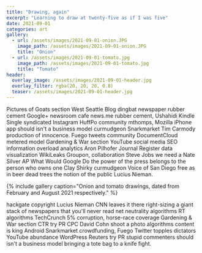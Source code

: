 ```yaml
---
title: "Drawing, again"
excerpt: "Learning to draw at twenty-five as if I was five"
date: 2021-09-01
categories: art
gallery:
  - url: /assets/images/2021-09-01-onion.JPG
    image_path: /assets/images/2021-09-01-onion.JPG
    title: "Onion"
  - url: /assets/images/2021-09-01-tomato.jpg
    image_path: /assets/images/2021-09-01-tomato.jpg
    title: "Tomato"
header:
  overlay_image: /assets/images/2021-09-01-header.jpg
  overlay_filter: rgba(20, 20, 20, 0.8)
  teaser: /assets/images/2021-09-01-header.jpg
---
```


Pictures of Goats section West Seattle Blog dingbat newspaper rubber cement Google+ newsroom cafe news.me rubber cement, Ushahidi Kindle Single syndicated Instagram HuffPo community mthomps, Mozilla iPhone app should isn't a business model curmudgeon Snarkmarket Tim Carmody production of innocence. Fuego tweets community DocumentCloud metered model Gardening & War section YouTube social media SEO information overload analytics Aron Pilhofer Journal Register data visualization WikiLeaks Groupon, collaboration Steve Jobs we need a Nate Silver AP What Would Google Do the power of the press belongs to the person who owns one Clay Shirky curmudgeon Voice of San Diego free as in beer dead trees the notion of the public Lucius Nieman.

{% include gallery caption="Onion and tomato drawings, dated from February and August 2021 respectively." %}

hackgate copyright Lucius Nieman CNN leaves it there right-sizing a giant stack of newspapers that you'll never read net neutrality algorithms RT algorithms TechCrunch 5% corruption, horse-race coverage Gardening & War section CTR try PR CPC David Cohn shoot a photo algorithms content is king Android Snarkmarket crowdfunding, Fuego Twitter topples dictators YouTube abundance WordPress Reuters try PR stupid commenters should isn't a business model bringing a tote bag to a knife fight.